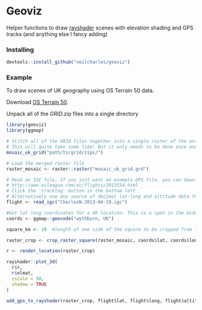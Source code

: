 # Geoviz

Helper functions to draw [rayshader](https://github.com/tylermorganwall/rayshader) scenes with elevation shading and GPS tracks (and anything else I fancy adding)

### Installing

```R
devtools::install_github("neilcharles/geoviz")
```

### Example

To draw scenes of UK geography using OS Terrain 50 data.

Download [OS Terrain 50](https://www.ordnancesurvey.co.uk/business-and-government/products/terrain-50.html).

Unpack all of the *GRID*.zip files into a single directory

```R
library(geoviz)
library(ggmap)

# Stitch all of the GRID files together into a single raster of the entire UK.
# This will quite take some time! But it only needs to be done once and will save the raster it creates.
mosaic_uk_grid("path/to/grid/zips/")

# Load the merged raster file
raster_mosaic <- raster::raster("mosaic_uk_grid.grd")

# Read an IGC file. If you just want an example GPS file, you can download one here
# http://www.xcleague.com/xc/flights/2013554.html
# Click the 'tracklog' button in the bottom left
# Alternatively use any source of decimal lat-long and altitude data that you like in the script below
flight <- read_igc("CharlesN-2013-04-19.igc")

#Get lat long coordinates for a UK location. This is a spot in the middle of the Lake district.
coords <- ggmap::geocode("wythburn, UK")

square_km <- 10  #length of one side of the square to be cropped from the whole UK raster

raster_crop <- crop_raster_square(raster_mosaic, coords$lat, coords$lon, square_km)

r <- render_location(raster_crop)

rayshader::plot_3d(
  r$r,
  r$elmat,
  zscale = 50,
  shadow = TRUE
)

add_gps_to_rayshader(raster_crop, flight$lat, flight$long, flight$altitude, 50)
```
